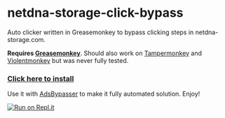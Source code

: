 # netdna-storage-click-bypass
Auto clicker written in Greasemonkey to bypass clicking steps in netdna-storage.com.

**Requires [Greasemonkey](https://github.com/greasemonkey/greasemonkey)**.
Should also work on [Tampermonkey](http://tampermonkey.net) and [Violentmonkey](https://violentmonkey.github.io) but was never fully tested.

### [Click here to install](https://github.com/JonnyShuali/netdna-storage-click-bypass/raw/master/netdna-storage.bypass.user.js)

Use it with [AdsBypasser](https://adsbypasser.github.io) to make it fully automated solution.
Enjoy!

[![Run on Repl.it](https://repl.it/badge/github/JonnyShuali/netdna-storage-click-bypass)](https://repl.it/github/JonnyShuali/netdna-storage-click-bypass)